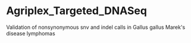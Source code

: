 # Agriplex_Targeted_DNASeq
Validation of nonsynonymous snv and indel calls in Gallus gallus Marek's disease lymphomas
